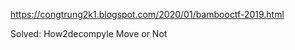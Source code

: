 https://congtrung2k1.blogspot.com/2020/01/bambooctf-2019.html

Solved:
  How2decompyle
  Move or Not
